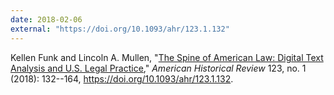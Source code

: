 ```yaml
---
date: 2018-02-06
external: "https://doi.org/10.1093/ahr/123.1.132"
---
```


Kellen Funk and Lincoln A. Mullen, "[The Spine of American Law: Digital Text Analysis and U.S. Legal Practice](https://academic.oup.com/ahr/article/123/1/132/4840258?guestAccessKey=3a271895-4af8-41e8-b3d9-15941dfe0bcf)," _American Historical Review_ 123, no. 1 (2018): 132--164, <https://doi.org/10.1093/ahr/123.1.132>. 

